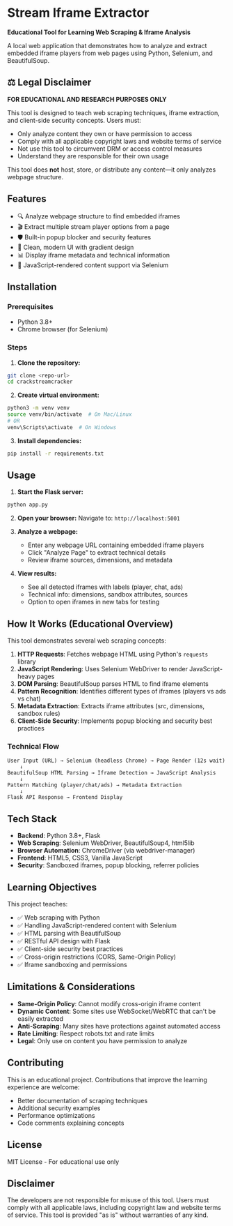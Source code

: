 # Stream Iframe Extractor

**Educational Tool for Learning Web Scraping & Iframe Analysis**

A local web application that demonstrates how to analyze and extract embedded iframe players from web pages using Python, Selenium, and BeautifulSoup.

## ⚖️ Legal Disclaimer

**FOR EDUCATIONAL AND RESEARCH PURPOSES ONLY**

This tool is designed to teach web scraping techniques, iframe extraction, and client-side security concepts. Users must:
- Only analyze content they own or have permission to access
- Comply with all applicable copyright laws and website terms of service
- Not use this tool to circumvent DRM or access control measures
- Understand they are responsible for their own usage

This tool does **not** host, store, or distribute any content—it only analyzes webpage structure.

## Features

- 🔍 Analyze webpage structure to find embedded iframes
- 🎬 Extract multiple stream player options from a page
- 🛡️ Built-in popup blocker and security features
- 🎨 Clean, modern UI with gradient design
- 📊 Display iframe metadata and technical information
- 🔧 JavaScript-rendered content support via Selenium

## Installation

### Prerequisites
- Python 3.8+
- Chrome browser (for Selenium)

### Steps

1. **Clone the repository:**
```bash
git clone <repo-url>
cd crackstreamcracker
```

2. **Create virtual environment:**
```bash
python3 -m venv venv
source venv/bin/activate  # On Mac/Linux
# OR
venv\Scripts\activate  # On Windows
```

3. **Install dependencies:**
```bash
pip install -r requirements.txt
```

## Usage

1. **Start the Flask server:**
```bash
python app.py
```

2. **Open your browser:**
Navigate to: `http://localhost:5001`

3. **Analyze a webpage:**
   - Enter any webpage URL containing embedded iframe players
   - Click "Analyze Page" to extract technical details
   - Review iframe sources, dimensions, and metadata

4. **View results:**
   - See all detected iframes with labels (player, chat, ads)
   - Technical info: dimensions, sandbox attributes, sources
   - Option to open iframes in new tabs for testing

## How It Works (Educational Overview)

This tool demonstrates several web scraping concepts:

1. **HTTP Requests**: Fetches webpage HTML using Python's `requests` library
2. **JavaScript Rendering**: Uses Selenium WebDriver to render JavaScript-heavy pages
3. **DOM Parsing**: BeautifulSoup parses HTML to find iframe elements
4. **Pattern Recognition**: Identifies different types of iframes (players vs ads vs chat)
5. **Metadata Extraction**: Extracts iframe attributes (src, dimensions, sandbox rules)
6. **Client-Side Security**: Implements popup blocking and security best practices

### Technical Flow

```
User Input (URL) → Selenium (headless Chrome) → Page Render (12s wait)
    ↓
BeautifulSoup HTML Parsing → Iframe Detection → JavaScript Analysis
    ↓
Pattern Matching (player/chat/ads) → Metadata Extraction
    ↓
Flask API Response → Frontend Display
```

## Tech Stack

- **Backend**: Python 3.8+, Flask
- **Web Scraping**: Selenium WebDriver, BeautifulSoup4, html5lib
- **Browser Automation**: ChromeDriver (via webdriver-manager)
- **Frontend**: HTML5, CSS3, Vanilla JavaScript
- **Security**: Sandboxed iframes, popup blocking, referrer policies

## Learning Objectives

This project teaches:
- ✅ Web scraping with Python
- ✅ Handling JavaScript-rendered content with Selenium
- ✅ HTML parsing with BeautifulSoup
- ✅ RESTful API design with Flask
- ✅ Client-side security best practices
- ✅ Cross-origin restrictions (CORS, Same-Origin Policy)
- ✅ Iframe sandboxing and permissions

## Limitations & Considerations

- **Same-Origin Policy**: Cannot modify cross-origin iframe content
- **Dynamic Content**: Some sites use WebSocket/WebRTC that can't be easily extracted
- **Anti-Scraping**: Many sites have protections against automated access
- **Rate Limiting**: Respect robots.txt and rate limits
- **Legal**: Only use on content you have permission to analyze

## Contributing

This is an educational project. Contributions that improve the learning experience are welcome:
- Better documentation of scraping techniques
- Additional security examples
- Performance optimizations
- Code comments explaining concepts

## License

MIT License - For educational use only

## Disclaimer

The developers are not responsible for misuse of this tool. Users must comply with all applicable laws, including copyright law and website terms of service. This tool is provided "as is" without warranties of any kind.
